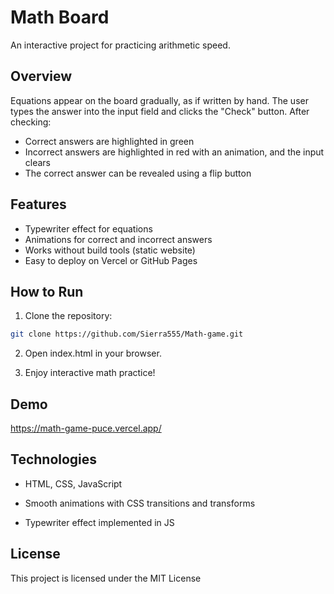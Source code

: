 # Math Board

An interactive project for practicing arithmetic speed.

## Overview

Equations appear on the board gradually, as if written by hand. The user types the answer into the input field and clicks the "Check" button. After checking:

- Correct answers are highlighted in green
- Incorrect answers are highlighted in red with an animation, and the input clears
- The correct answer can be revealed using a flip button

## Features

- Typewriter effect for equations
- Animations for correct and incorrect answers
- Works without build tools (static website)
- Easy to deploy on Vercel or GitHub Pages

## How to Run

1. Clone the repository:

```bash
git clone https://github.com/Sierra555/Math-game.git
```

2. Open index.html in your browser.

3. Enjoy interactive math practice!

## Demo

https://math-game-puce.vercel.app/

## Technologies

- HTML, CSS, JavaScript

- Smooth animations with CSS transitions and transforms

- Typewriter effect implemented in JS

## License

This project is licensed under the MIT License
